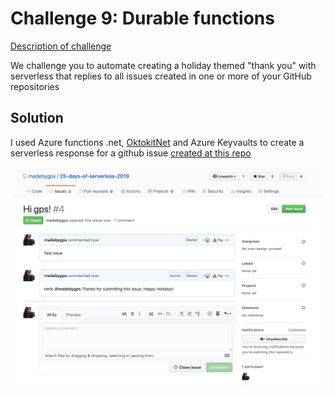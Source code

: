 # Challenge 9: Durable functions

[Description of challenge](https://25daysofserverless.com/calendar/9)

We challenge you to automate creating a holiday themed "thank you" with serverless that replies to all issues created in one or more of your GitHub repositories

## Solution

I used Azure functions .net, [OktokitNet](https://octokitnet.readthedocs.io/en/latest/) and Azure Keyvaults to create a serverless response for a github issue [created at this repo](github.com/madebygps/25-days-of-serverless)

![pic](github.png "png")
